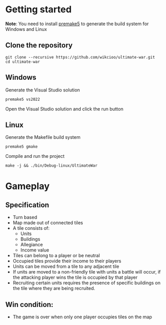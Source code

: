 # Getting started

**Note**: You need to install [premake5](https://premake.github.io/) to generate the build system for Windows and Linux

## Clone the repository
```shell
git clone --recursive https://github.com/wikcioo/ultimate-war.git
cd ultimate-war
```

## Windows

Generate the Visual Studio solution
```shell
premake5 vs2022
```

Open the Visual Studio solution and click the run button

## Linux

Generate the Makefile build system
```shell
premake5 gmake
```

Compile and run the project
```
make -j && ./bin/Debug-linux/UltimateWar
```

# Gameplay

## Specification

- Turn based
- Map made out of connected tiles
- A tile consists of:
    - Units
    - Buildings
    - Allegiance
    - Income value
- Tiles can belong to a player or be neutral
- Occupied tiles provide their income to their players
- Units can be moved from a tile to any adjacent tile
- If units are moved to a non-friendly tile with units a battle will occur, if the attacking player wins the tile is occupied by that player
- Recruiting certain units requires the presence of specific buildings on the tile where they are being recruited.

## Win condition:

- The game is over when only one player occupies tiles on the map
